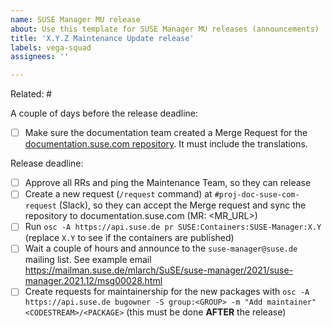 ```yaml
---
name: SUSE Manager MU release
about: Use this template for SUSE Manager MU releases (announcements)
title: 'X.Y.Z Maintenance Update release'
labels: vega-squad
assignees: ''

---
```


Related: #

A couple of days before the release deadline:
- [ ] Make sure the documentation team created a Merge Request for the [documentation.suse.com repository](https://gitlab.suse.de/susedoc/docserv-external-tree-suma). It must include the translations.

Release deadline:

- [ ] Approve all RRs and ping the Maintenance Team, so they can release
- [ ] Create a new request (`/request` command) at `#proj-doc-suse-com-request` (Slack), so they can accept the Merge request and sync the repository to documentation.suse.com (MR: <MR_URL>)
- [ ] Run `osc -A https://api.suse.de pr SUSE:Containers:SUSE-Manager:X.Y` (replace `X.Y` to see if the containers are published)
- [ ] Wait a couple of hours and announce to the `suse-manager@suse.de` mailing list. See example email https://mailman.suse.de/mlarch/SuSE/suse-manager/2021/suse-manager.2021.12/msg00028.html
- [ ] Create requests for maintainership for the new packages with `osc -A https://api.suse.de bugowner -S group:<GROUP> -m "Add maintainer" <CODESTREAM>/<PACKAGE>` (this must be done **AFTER** the release)
